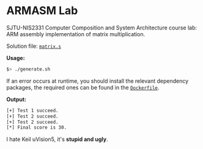 # ARMASM Lab

SJTU-NIS2331 Computer Composition and System Architecture course lab: ARM assembly implementation of matrix multiplication.

Solution file: [`matrix.s`](./matrix.s)

**Usage:**

```zsh
$> ./generate.sh
```

If an error occurs at runtime, you should install the relevant dependency packages, the required ones can be found in the [`Dockerfile`](./Dockerfile).

**Output:**

```zsh
[+] Test 1 succeed.
[+] Test 2 succeed.
[+] Test 2 succeed.
[*] Final score is 30.
```

I hate Keil uVision5, it's **stupid and ugly**.
